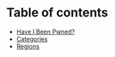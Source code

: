 # Table of contents

* [Have I Been Pwned?](README.md)
* [Categories](categories.md)
* [Regions](regions.md)